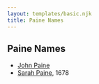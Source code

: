 ```yaml
---
layout: templates/basic.njk
title: Paine Names
---
```

## Paine Names
- [John Paine](/people/9/94145877)
- [Sarah Paine](/people/6/64473277), 1678